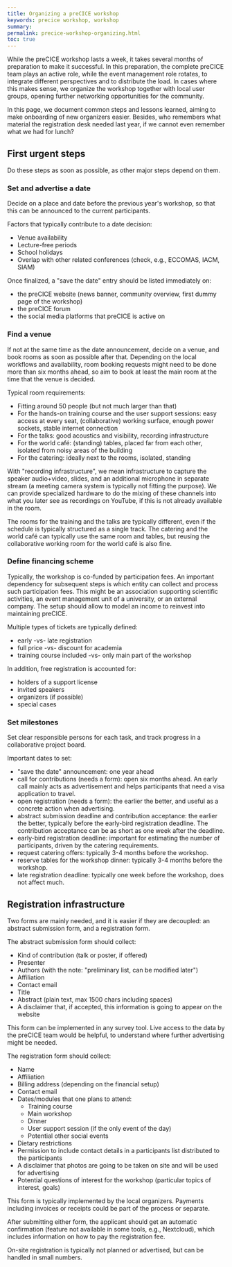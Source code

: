 ```yaml
---
title: Organizing a preCICE workshop
keywords: precice workshop, workshop
summary:
permalink: precice-workshop-organizing.html
toc: true
---
```


While the preCICE workshop lasts a week, it takes several months of preparation to make it successful. In this preparation, the complete preCICE team plays an active role, while the event management role rotates, to integrate different perspectives and to distribute the load. In cases where this makes sense, we organize the workshop together with local user groups, opening further networking opportunities for the community.

In this page, we document common steps and lessons learned, aiming to make onboarding of new organizers easier. Besides, who remembers what material the registration desk needed last year, if we cannot even remember what we had for lunch?

## First urgent steps

Do these steps as soon as possible, as other major steps depend on them.

### Set and advertise a date

Decide on a place and date before the previous year's workshop, so that this can be announced to the current participants.

Factors that typically contribute to a date decision:

- Venue availability
- Lecture-free periods
- School holidays
- Overlap with other related conferences (check, e.g., ECCOMAS, IACM, SIAM)

Once finalized, a "save the date" entry should be listed immediately on:

- the preCICE website (news banner, community overview, first dummy page of the workshop)
- the preCICE forum
- the social media platforms that preCICE is active on

### Find a venue

If not at the same time as the date announcement, decide on a venue, and book rooms as soon as possible after that. Depending on the local workflows and availability, room booking requests might need to be done more than six months ahead, so aim to book at least the main room at the time that the venue is decided.

Typical room requirements:

- Fitting around 50 people (but not much larger than that)
- For the hands-on training course and the user support sessions: easy access at every seat, (collaborative) working surface, enough power sockets, stable internet connection
- For the talks: good acoustics and visibility, recording infrastructure
- For the world café: (standing) tables, placed far from each other, isolated from noisy areas of the building
- For the catering: ideally next to the rooms, isolated, standing

With "recording infrastructure", we mean infrastructure to capture the speaker audio+video, slides, and an additional microphone in separate stream (a meeting camera system is typically not fitting the purpose). We can provide specialized hardware to do the mixing of these channels into what you later see as recordings on YouTube, if this is not already available in the room.

The rooms for the training and the talks are typically different, even if the schedule is typically structured as a single track. The catering and the world café can typically use the same room and tables, but reusing the collaborative working room for the world café is also fine.

### Define financing scheme

Typically, the workshop is co-funded by participation fees. An important dependency for subsequent steps is which entity can collect and process such participation fees. This might be an association supporting scientific activities, an event management unit of a university, or an external company. The setup should allow to model an income to reinvest into maintaining preCICE.

Multiple types of tickets are typically defined:

- early -vs- late registration
- full price -vs- discount for academia
- training course included -vs- only main part of the workshop

In addition, free registration is accounted for:

- holders of a support license
- invited speakers
- organizers (if possible)
- special cases

### Set milestones

Set clear responsible persons for each task, and track progress in a collaborative project board.

Important dates to set:

- "save the date" announcement: one year ahead
- call for contributions (needs a form): open six months ahead. An early call mainly acts as advertisement and helps participants that need a visa application to travel.
- open registration (needs a form): the earlier the better, and useful as a concrete action when advertising.
- abstract submission deadline and contribution acceptance: the earlier the better, typically before the early-bird registration deadline. The contribution acceptance can be as short as one week after the deadline.
- early-bird registration deadline: important for estimating the number of participants, driven by the catering requirements.
- request catering offers: typically 3-4 months before the workshop.
- reserve tables for the workshop dinner: typically 3-4 months before the workshop.
- late registration deadline: typically one week before the workshop, does not affect much.

## Registration infrastructure

Two forms are mainly needed, and it is easier if they are decoupled: an abstract submission form, and a registration form.

The abstract submission form should collect:

- Kind of contribution (talk or poster, if offered)
- Presenter
- Authors (with the note: "preliminary list, can be modified later")
- Affiliation
- Contact email
- Title
- Abstract (plain text, max 1500 chars including spaces)
- A disclaimer that, if accepted, this information is going to appear on the website

This form can be implemented in any survey tool. Live access to the data by the preCICE team would be helpful, to understand where further advertising might be needed.

The registration form should collect:

- Name
- Affiliation
- Billing address (depending on the financial setup)
- Contact email
- Dates/modules that one plans to attend:
  - Training course
  - Main workshop
  - Dinner
  - User support session (if the only event of the day)
  - Potential other social events
- Dietary restrictions
- Permission to include contact details in a participants list distributed to the participants
- A disclaimer that photos are going to be taken on site and will be used for advertising
- Potential questions of interest for the workshop (particular topics of interest, goals)

This form is typically implemented by the local organizers. Payments including invoices or receipts could be part of the process or separate.

After submitting either form, the applicant should get an automatic confirmation (feature not available in some tools, e.g., Nextcloud), which includes information on how to pay the registration fee.

On-site registration is typically not planned or advertised, but can be handled in small numbers.

